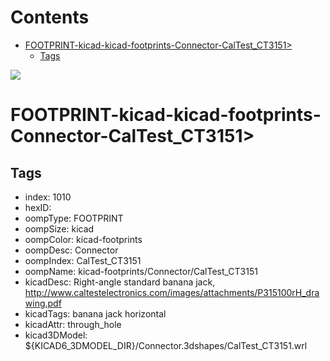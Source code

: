 



Contents
========

* [FOOTPRINT-kicad-kicad-footprints-Connector-CalTest_CT3151>](#footprint-kicad-kicad-footprints-connector-caltest_ct3151)
	* [Tags](#tags)
  
![][im]
# FOOTPRINT-kicad-kicad-footprints-Connector-CalTest_CT3151>

## Tags

- index: 1010
- hexID: 
- oompType: FOOTPRINT
- oompSize: kicad
- oompColor: kicad-footprints
- oompDesc: Connector
- oompIndex: CalTest_CT3151
- oompName: kicad-footprints/Connector/CalTest_CT3151
- kicadDesc: Right-angle standard banana jack, http://www.caltestelectronics.com/images/attachments/P315100rH_drawing.pdf
- kicadTags: banana jack horizontal
- kicadAttr: through_hole
- kicad3DModel: ${KICAD6_3DMODEL_DIR}/Connector.3dshapes/CalTest_CT3151.wrl



[im]: image.png
